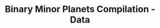 ---
title: Binary Minor Planets Compilation - Data
permalink: /resource/binmp/data.html
layout: collection
dataset: urn-nasa-pds-ast_binary_parameters_compilation-data
---
